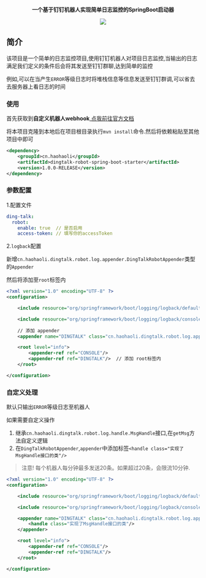 <p align="center">
	<strong>一个基于钉钉机器人实现简单日志监控的SpringBoot启动器</strong>
</p>

<p align="center">
    <img src="https://blog-haohaoli.oss-cn-chengdu.aliyuncs.com/other/20200822222346.jpg" border="0" />
</p>

## 简介

该项目是一个简单的日志监控项目,使用钉钉机器人对项目日志监控,当输出的日志满足我们定义的条件后会将其发送至钉钉群聊,达到简单的监控

例如,可以在当产生`ERROR`等级日志时将堆栈信息等信息发送至钉钉群调,可以省去去服务器上看日志的时间

### 使用

首先获取到**自定义机器人webhook**,[点我前往官方文档](`https://ding-doc.dingtalk.com/doc#/serverapi2/qf2nxq`)

将本项目克隆到本地后在项目根目录执行`mvn install`命令.然后将依赖粘贴至其他项目中即可

```xml
<dependency>
    <groupId>cn.haohaoli</groupId>
    <artifactId>dingtalk-robot-spring-boot-starter</artifactId>
    <version>1.0.0-RELEASE</version>
</dependency>
```

### 参数配置

1.配置文件

```yaml
ding-talk:
  robot:
    enable: true  // 是否启用
    access-token: // 填写你的accessToken
```

2.`logback`配置

新增`cn.haohaoli.dingtalk.robot.log.appender.DingTalkRobotAppender`类型的`Appender`

然后将添加至`root`标签内

```xml
<?xml version="1.0" encoding="UTF-8" ?>
<configuration>

    <include resource="org/springframework/boot/logging/logback/defaults.xml" />

    <include resource="org/springframework/boot/logging/logback/console-appender.xml" />
    
    // 添加 appender
    <appender name="DINGTALK" class="cn.haohaoli.dingtalk.robot.log.appender.DingTalkRobotAppender"/>

    <root level="info">
        <appender-ref ref="CONSOLE"/>
        <appender-ref ref="DINGTALK"/>  // 添加 root标签内
    </root>

</configuration>
```

### 自定义处理

默认只输出`ERROR`等级日志至机器人

如果需要自定义操作

   1. 继承`cn.haohaoli.dingtalk.robot.log.handle.MsgHandle`接口,在`getMsg`方法自定义逻辑
   2. 在`DingTalkRobotAppender`,`appender`中添加标签`<handle class="实现了MsgHandle接口的类"/>`

> 注意! 每个机器人每分钟最多发送20条。如果超过20条，会限流10分钟.

```xml
<?xml version="1.0" encoding="UTF-8" ?>
<configuration>

    <include resource="org/springframework/boot/logging/logback/defaults.xml" />

    <include resource="org/springframework/boot/logging/logback/console-appender.xml" />

    <appender name="DINGTALK" class="cn.haohaoli.dingtalk.robot.log.appender.DingTalkRobotAppender">
        <handle class="实现了MsgHandle接口的类"/>
    </appender>

    <root level="info">
        <appender-ref ref="CONSOLE"/>
        <appender-ref ref="DINGTALK"/>
    </root>

</configuration>
```